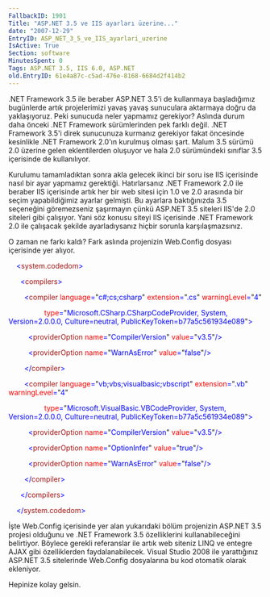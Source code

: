 ```yaml
---
FallbackID: 1901
Title: "ASP.NET 3.5 ve IIS ayarları üzerine..."
date: "2007-12-29"
EntryID: ASP_NET_3_5_ve_IIS_ayarlari_uzerine
IsActive: True
Section: software
MinutesSpent: 0
Tags: ASP.NET 3.5, IIS 6.0, ASP.NET
old.EntryID: 61e4a87c-c5ad-476e-8168-6684d2f414b2
---
```

.NET Framework 3.5 ile beraber ASP.NET 3.5'i de kullanmaya başladığımız
bugünlerde artık projelerimizi yavaş yavaş sunuculara aktarmaya doğru da
yaklaşıyoruz. Peki sunucuda neler yapmamız gerekiyor? Aslında durum daha
önceki .NET Framework sürümlerinden pek farklı değil. .NET Framework
3.5'i direk sunucunuza kurmanız gerekiyor fakat öncesinde kesinlikle
.NET Framework 2.0'ın kurulmuş olması şart. Malum 3.5 sürümü 2.0 üzerine
gelen eklentilerden oluşuyor ve hala 2.0 sürümündeki sınıflar 3.5
içerisinde de kullanılıyor.

Kurulumu tamamladıktan sonra akla gelecek ikinci bir soru ise IIS
içerisinde nasıl bir ayar yapmamız gerektiği. Hatırlarsanız .NET
Framework 2.0 ile beraber IIS içerisinde artık her bir web sitesi için
1.0 ve 2.0 arasında bir seçim yapabildiğimiz ayarlar gelmişti. Bu
ayarlara baktığınızda 3.5 seçeneğini göremezseniz şaşırmayın çünkü
ASP.NET 3.5 siteleri IIS'de 2.0 siteleri gibi çalışıyor. Yani söz konusu
siteyi IIS içerisinde .NET Framework 2.0 ile çalışacak şekilde
ayarladıysanız hiçbir sorunla karşılaşmazsınız.

O zaman ne farkı kaldı? Fark aslında projenizin Web.Config dosyası
içerisinde yer alıyor.

<span style="color: blue;">    \<</span><span
style="color: #a31515;">system.codedom</span><span
style="color: blue;">\></span>

<span style="color: blue;">      \<</span><span
style="color: #a31515;">compilers</span><span
style="color: blue;">\></span>

<span style="color: blue;">        \<</span><span
style="color: #a31515;">compiler</span><span style="color: blue;">
</span><span style="color: red;">language</span><span
style="color: blue;">=</span>"<span
style="color: blue;">c\#;cs;csharp</span>"<span style="color: blue;">
</span><span style="color: red;">extension</span><span
style="color: blue;">=</span>"<span
style="color: blue;">.cs</span>"<span style="color: blue;"> </span><span
style="color: red;">warningLevel</span><span
style="color: blue;">=</span>"<span style="color: blue;">4</span>"

<span style="color: blue;">                  </span><span
style="color: red;">type</span><span style="color: blue;">=</span>"<span
style="color: blue;">Microsoft.CSharp.CSharpCodeProvider, System,
Version=2.0.0.0, Culture=neutral,
PublicKeyToken=b77a5c561934e089</span>"<span
style="color: blue;">\></span>

<span style="color: blue;">          \<</span><span
style="color: #a31515;">providerOption</span><span style="color: blue;">
</span><span style="color: red;">name</span><span
style="color: blue;">=</span>"<span
style="color: blue;">CompilerVersion</span>"<span style="color: blue;">
</span><span style="color: red;">value</span><span
style="color: blue;">=</span>"<span
style="color: blue;">v3.5</span>"<span style="color: blue;">/\></span>

<span style="color: blue;">          \<</span><span
style="color: #a31515;">providerOption</span><span style="color: blue;">
</span><span style="color: red;">name</span><span
style="color: blue;">=</span>"<span
style="color: blue;">WarnAsError</span>"<span style="color: blue;">
</span><span style="color: red;">value</span><span
style="color: blue;">=</span>"<span
style="color: blue;">false</span>"<span style="color: blue;">/\></span>

<span style="color: blue;">        \</</span><span
style="color: #a31515;">compiler</span><span
style="color: blue;">\></span>

<span style="color: blue;">        \<</span><span
style="color: #a31515;">compiler</span><span style="color: blue;">
</span><span style="color: red;">language</span><span
style="color: blue;">=</span>"<span
style="color: blue;">vb;vbs;visualbasic;vbscript</span>"<span
style="color: blue;"> </span><span
style="color: red;">extension</span><span
style="color: blue;">=</span>"<span
style="color: blue;">.vb</span>"<span style="color: blue;"> </span><span
style="color: red;">warningLevel</span><span
style="color: blue;">=</span>"<span style="color: blue;">4</span>"

<span style="color: blue;">                  </span><span
style="color: red;">type</span><span style="color: blue;">=</span>"<span
style="color: blue;">Microsoft.VisualBasic.VBCodeProvider, System,
Version=2.0.0.0, Culture=neutral,
PublicKeyToken=b77a5c561934e089</span>"<span
style="color: blue;">\></span>

<span style="color: blue;">          \<</span><span
style="color: #a31515;">providerOption</span><span style="color: blue;">
</span><span style="color: red;">name</span><span
style="color: blue;">=</span>"<span
style="color: blue;">CompilerVersion</span>"<span style="color: blue;">
</span><span style="color: red;">value</span><span
style="color: blue;">=</span>"<span
style="color: blue;">v3.5</span>"<span style="color: blue;">/\></span>

<span style="color: blue;">          \<</span><span
style="color: #a31515;">providerOption</span><span style="color: blue;">
</span><span style="color: red;">name</span><span
style="color: blue;">=</span>"<span
style="color: blue;">OptionInfer</span>"<span style="color: blue;">
</span><span style="color: red;">value</span><span
style="color: blue;">=</span>"<span
style="color: blue;">true</span>"<span style="color: blue;">/\></span>

<span style="color: blue;">          \<</span><span
style="color: #a31515;">providerOption</span><span style="color: blue;">
</span><span style="color: red;">name</span><span
style="color: blue;">=</span>"<span
style="color: blue;">WarnAsError</span>"<span style="color: blue;">
</span><span style="color: red;">value</span><span
style="color: blue;">=</span>"<span
style="color: blue;">false</span>"<span style="color: blue;">/\></span>

<span style="color: blue;">        \</</span><span
style="color: #a31515;">compiler</span><span
style="color: blue;">\></span>

<span style="color: blue;">      \</</span><span
style="color: #a31515;">compilers</span><span
style="color: blue;">\></span>

<span style="color: blue;">    \</</span><span
style="color: #a31515;">system.codedom</span><span
style="color: blue;">\></span>

İşte Web.Config içerisinde yer alan yukarıdaki bölüm projenizin ASP.NET
3.5 projesi olduğunu ve .NET Framework 3.5 özelliklerini
kullanabileceğini belirtiyor. Böylece gerekli referanslar ile artık web
siteniz LINQ ve entegre AJAX gibi özelliklerden faydalanabilecek. Visual
Studio 2008 ile yarattığınız ASP.NET 3.5 sitelerinde Web.Config
dosyalarına bu kod otomatik olarak ekleniyor.

Hepinize kolay gelsin.


